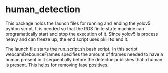 # human_detection


This package holds the launch files for running and ending the yolov5 pyhton script. It is needed so that the ROS finite state machine can programatically start and stop the execution of it. Since yolov5 is process heavy and can freeze up, the end script uses pkill to end it.

The launch file starts the run_script.sh bash script. In this script webcamDebounceFrames specifies the amount of frames needed to have a human present in it sequentially before the detector publishes that a human is present. This helps for removing fase positives.  

